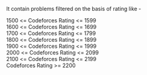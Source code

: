 It contain problems filtered on the basis of rating like -

1500 <= Codeforces Rating <= 1599 <br/>
1600 <= Codeforces Rating <= 1699 <br/>
1700 <= Codeforces Rating <= 1799 <br/>
1800 <= Codeforces Rating <= 1899 <br/>
1900 <= Codeforces Rating <= 1999 <br/>
2000 <= Codeforces Rating <= 2099 <br/>
2100 <= Codeforces Rating <= 2199 <br/>
Codeforces Rating >= 2200
